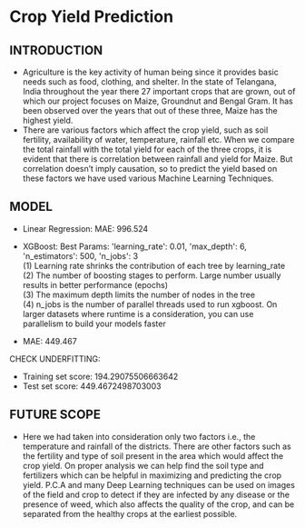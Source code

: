 # Crop Yield Prediction
## INTRODUCTION
* Agriculture is the key activity of human being since it provides basic needs such as food, clothing, and shelter. In the state of Telangana, India throughout the year there 27 important crops that are grown, out of which our project focuses on Maize, Groundnut and Bengal Gram. It has been observed over the years that out of these three, Maize has the highest yield. 
* There are various factors which affect the crop yield, such as soil fertility, availability of water, temperature, rainfall etc. When we compare the total rainfall with the total yield for each of the three crops, it is evident that there is correlation between rainfall and yield for Maize. But correlation doesn’t imply causation, so to predict the yield based on these factors we have used various Machine Learning Techniques.

## MODEL
* Linear Regression: MAE: 996.524 <br>
* XGBoost: Best Params: 'learning_rate': 0.01, 'max_depth': 6, 'n_estimators': 500, 'n_jobs': 3<br>
(1)	Learning rate shrinks the contribution of each tree by learning_rate<br>
(2)	The number of boosting stages to perform. Large number usually results in better performance (epochs)<br>
(3)	The maximum depth limits the number of nodes in the tree<br>
(4)	n_jobs is the number of parallel threads used to run xgboost. On larger datasets where runtime is a consideration, you can use parallelism to build your models faster

* MAE: 449.467

CHECK UNDERFITTING:
* Training set score: 194.29075506663642
* Test set score: 449.4672498703003


## FUTURE SCOPE	
* Here we had taken into consideration only two factors i.e., the temperature and rainfall of the districts. There are other factors such as the fertility and type of soil present in the area which would affect the crop yield. On proper analysis we can help find the soil type and fertilizers which can be helpful in maximizing and predicting the crop yield. P.C.A and many Deep Learning techniques can be used on images of the field and crop to detect if they are infected by any disease or the presence of weed, which also affects the quality of the crop, and can be separated from the healthy crops at the earliest possible.
